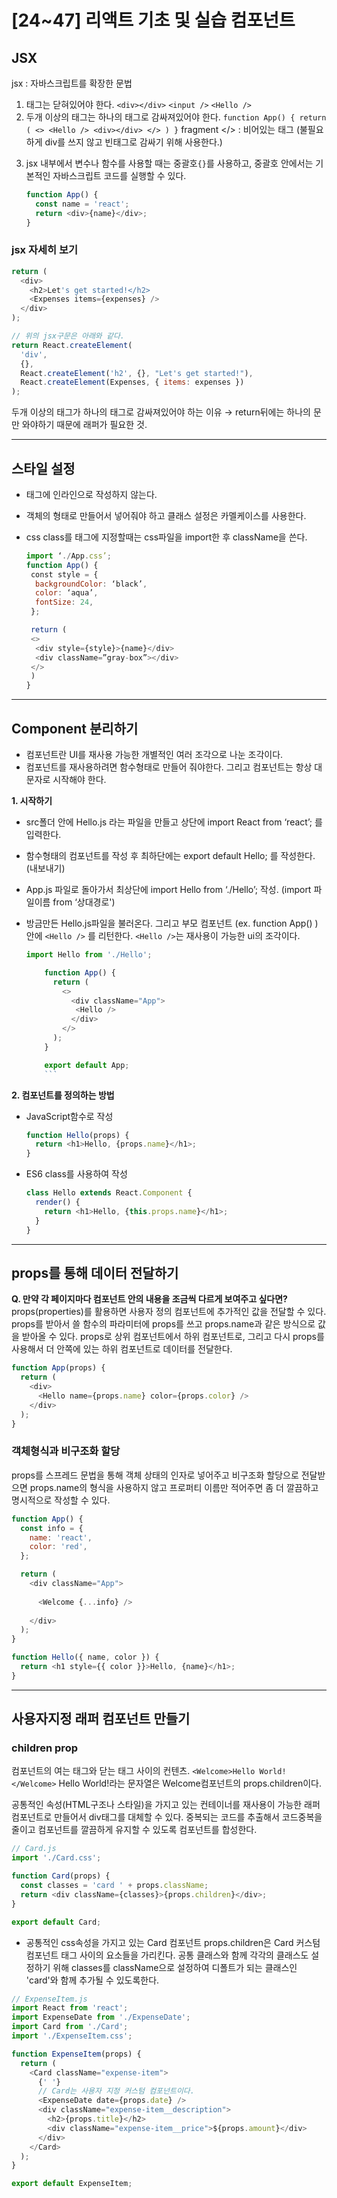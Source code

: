 # [24~47] 리액트 기초 및 실습 컴포넌트

## JSX

jsx : 자바스크립트를 확장한 문법

1. 태그는 닫혀있어야 한다. `<div></div>` `<input />` `<Hello />`
2. 두개 이상의 태그는 하나의 태그로 감싸져있어야 한다.
   `function App() { return ( <> <Hello /> <div></div> </> ) }`
   fragment </> : 비어있는 태그 (불필요하게 div를 쓰지 않고 빈태그로 감싸기 위해 사용한다.)
   >
3. jsx 내부에서 변수나 함수를 사용할 때는 중괄호`{}`를 사용하고,
   중괄호 안에서는 기본적인 자바스크립트 코드를 실행할 수 있다.
   ```js
   function App() {
     const name = 'react';
     return <div>{name}</div>;
   }
   ```

### jsx 자세히 보기

```js
return (
  <div>
    <h2>Let's get started!</h2>
    <Expenses items={expenses} />
  </div>
);

// 위의 jsx구문은 아래와 같다.
return React.createElement(
  'div',
  {},
  React.createElement('h2', {}, "Let's get started!"),
  React.createElement(Expenses, { items: expenses })
);
```

두개 이상의 태그가 하나의 태그로 감싸져있어야 하는 이유
→ return뒤에는 하나의 문만 와야하기 때문에 래퍼가 필요한 것.

---

## 스타일 설정

- 태그에 인라인으로 작성하지 않는다.
- 객체의 형태로 만들어서 넣어줘야 하고 클래스 설정은 카멜케이스를 사용한다.
- css class를 태그에 지정할때는 css파일을 import한 후 className을 쓴다.

  >

  ```js
  import ‘./App.css’;
  function App() {
   const style = {
    backgroundColor: ‘black’,
    color: ‘aqua’,
    fontSize: 24,
   };

   return (
   <>
    <div style={style}>{name}</div>
    <div className=”gray-box”></div>
   </>
   )
  }
  ```

---

## Component 분리하기

- 컴포넌트란 UI를 재사용 가능한 개별적인 여러 조각으로 나눈 조각이다.
- 컴포넌트를 재사용하려면 함수형태로 만들어 줘야한다. 그리고 컴포넌트는 항상 대문자로 시작해야 한다.

**1. 시작하기**

- src폴더 안에 Hello.js 라는 파일을 만들고 상단에 import React from ‘react’; 를 입력한다.
- 함수형태의 컴포넌트를 작성 후 최하단에는 export default Hello; 를 작성한다. (내보내기)
- App.js 파일로 돌아가서 최상단에 import Hello from ‘./Hello’; 작성. (import 파일이름 from ‘상대경로')
- 방금만든 Hello.js파일을 불러온다. 그리고 부모 컴포넌트 (ex. function App() ) 안에 `<Hello />` 를 리턴한다.
  `<Hello />`는 재사용이 가능한 ui의 조각이다.

  ````js
  import Hello from './Hello';

      function App() {
        return (
          <>
            <div className="App">
             <Hello />
            </div>
          </>
        );
      }

      export default App;
      ```

  ````

**2. 컴포넌트를 정의하는 방법**

- JavaScript함수로 작성
  ```js
  function Hello(props) {
    return <h1>Hello, {props.name}</h1>;
  }
  ```
- ES6 class를 사용하여 작성
  ```js
  class Hello extends React.Component {
    render() {
      return <h1>Hello, {this.props.name}</h1>;
    }
  }
  ```

---

## props를 통해 데이터 전달하기

**Q. 만약 각 페이지마다 컴포넌트 안의 내용을 조금씩 다르게 보여주고 싶다면?**
props(properties)를 활용하면 사용자 정의 컴포넌트에 추가적인 값을 전달할 수 있다.
props를 받아서 쓸 함수의 파라미터에 props를 쓰고 props.name과 같은 방식으로 값을 받아올 수 있다.
props로 상위 컴포넌트에서 하위 컴포넌트로, 그리고 다시 props를 사용해서 더 안쪽에 있는 하위 컴포넌트로 데이터를 전달한다.

```js
function App(props) {
  return (
    <div>
      <Hello name={props.name} color={props.color} />
    </div>
  );
}
```

### 객체형식과 비구조화 할당

props를 스프레드 문법을 통해 객체 상태의 인자로 넣어주고 비구조화 할당으로 전달받으면 props.name의 형식을 사용하지 않고 프로퍼티 이름만 적어주면 좀 더 깔끔하고 명시적으로 작성할 수 있다.

```js
function App() {
  const info = {
    name: 'react',
    color: 'red',
  };

  return (
    <div className="App">
          
      <Welcome {...info} />
        
    </div>
  );
}
```

```js
function Hello({ name, color }) {
  return <h1 style={{ color }}>Hello, {name}</h1>;
}
```

---

## 사용자지정 래퍼 컴포넌트 만들기

### children prop

컴포넌트의 여는 태그와 닫는 태그 사이의 컨텐츠.
`<Welcome>Hello World!</Welcome>`
Hello World!라는 문자열은 Welcome컴포넌트의 props.children이다.

공통적인 속성(HTML구조나 스타일)을 가지고 있는 컨테이너를 재사용이 가능한 래퍼 컴포넌트로 만들어서 div태그를 대체할 수 있다.
중복되는 코드를 추출해서 코드중복을 줄이고 컴포넌트를 깔끔하게 유지할 수 있도록 컴포넌트를 합성한다.

```js
// Card.js
import './Card.css';

function Card(props) {
  const classes = 'card ' + props.className;
  return <div className={classes}>{props.children}</div>;
}

export default Card;
```

- 공통적인 css속성을 가지고 있는 Card 컴포넌트
  props.children은 Card 커스텀 컴포넌트 태그 사이의 요소들을 가리킨다.
  공통 클래스와 함께 각각의 클래스도 설정하기 위해 classes를 className으로 설정하여 디폴트가 되는 클래스인 'card'와 함께 추가될 수 있도록한다.

```js
// ExpenseItem.js
import React from 'react';
import ExpenseDate from './ExpenseDate';
import Card from './Card';
import './ExpenseItem.css';

function ExpenseItem(props) {
  return (
    <Card className="expense-item">
      {' '}
      // Card는 사용자 지정 커스텀 컴포넌트이다.
      <ExpenseDate date={props.date} />
      <div className="expense-item__description">
        <h2>{props.title}</h2>
        <div className="expense-item__price">${props.amount}</div>
      </div>
    </Card>
  );
}

export default ExpenseItem;
```

